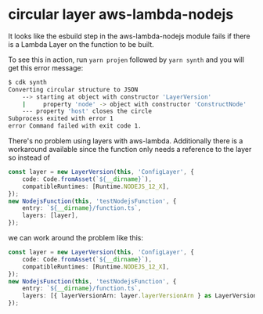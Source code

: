 # circular layer aws-lambda-nodejs

It looks like the esbuild step in the aws-lambda-nodejs module fails if there is a Lambda Layer on the function to be built.

To see this in action, run `yarn projen` followed by `yarn synth` and you will get this error message:

```bash
$ cdk synth
Converting circular structure to JSON
    --> starting at object with constructor 'LayerVersion'
    |     property 'node' -> object with constructor 'ConstructNode'
    --- property 'host' closes the circle
Subprocess exited with error 1
error Command failed with exit code 1.
```

There's no problem using layers with aws-lambda. Additionally there is a workaround available since the function only needs a reference to the layer so instead of 

```typescript
const layer = new LayerVersion(this, 'ConfigLayer', {
    code: Code.fromAsset(`${__dirname}`),
    compatibleRuntimes: [Runtime.NODEJS_12_X],
});
new NodejsFunction(this, 'testNodejsFunction', {
    entry: `${__dirname}/function.ts`,
    layers: [layer],
});

```

we can work around the problem like this:

```typescript
const layer = new LayerVersion(this, 'ConfigLayer', {
    code: Code.fromAsset(`${__dirname}`),
    compatibleRuntimes: [Runtime.NODEJS_12_X],
});
new NodejsFunction(this, 'testNodejsFunction', {
    entry: `${__dirname}/function.ts`,
    layers: [{ layerVersionArn: layer.layerVersionArn } as LayerVersion]
});
```
